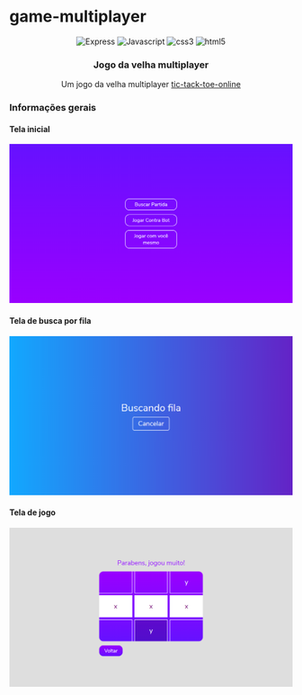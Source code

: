 # game-multiplayer

<div align="center">
  <img height="30" alt="Express" src="https://img.shields.io/badge/Express.js-404D59?style=for-the-badge">
  <img height="30" alt="Javascript" src="https://img.shields.io/badge/JavaScript-F7DF1E?style=for-the-badge&logo=javascript&logoColor=black">
  <img height="30" alt="css3" src="https://img.shields.io/badge/CSS3-1572B6?style=for-the-badge&logo=css3&logoColor=white">
  <img height="30" alt="html5" src="https://img.shields.io/badge/HTML5-E34F26?style=for-the-badge&logo=html5&logoColor=white">
</div>

<h3 align="center">Jogo da velha multiplayer</h3>
<p align="center">
Um jogo da velha multiplayer
  <a href="https://tic-tack-toe-online.herokuapp.com/">tic-tack-toe-online</a>

  <br>
</p>


<h3>Informações gerais</h3>

#### Tela inicial
![Tela inicial](public/images/i1.png)

#### Tela de busca por fila
![Buscando fila](public/images/i3.png)

#### Tela de jogo
![Tela de jogo](public/images/i2.png)

